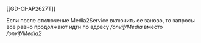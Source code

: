 [[GD-CI-AP2627T]]

Если после отключение Media2Service включить ее заново, то запросы все равно продолжают идти по адресу */onvif/Media* вместо */onvif/Media2*